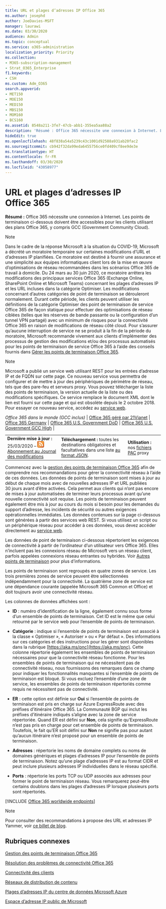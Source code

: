```yaml
---
title: URL et plages d’adresses IP Office 365
ms.author: josephd
author: JoeDavies-MSFT
manager: laurawi
ms.date: 03/30/2020
audience: Admin
ms.topic: conceptual
ms.service: o365-administration
localization_priority: Priority
ms.collection:
- M365-subscription-management
- Strat_O365_Enterprise
f1.keywords:
- CSH
ms.custom: Adm_O365
search.appverid:
- MET150
- MOE150
- MED150
- MBS150
- MOM160
- BCS160
ms.assetid: 8548a211-3fe7-47cb-abb1-355ea5aa88a2
description: 'Résumé : Office 365 nécessite une connexion à Internet. Les points de terminaison ci-dessous doivent être accessibles pour les clients utilisant des plans Office 365, y compris GCC (Government Community Cloud).'
hideEdit: true
ms.openlocfilehash: 48f838a54a5239c43c1001d92588a931ab20fac2
ms.sourcegitcommit: cb942f32da99eda6455756ce0fd409cf8ee9de3e
ms.translationtype: HT
ms.contentlocale: fr-FR
ms.lasthandoff: 03/30/2020
ms.locfileid: "43058977"
---
```

# <a name="office-365-urls-and-ip-address-ranges"></a>URL et plages d’adresses IP Office 365

 **Résumé :** Office 365 nécessite une connexion à Internet. Les points de terminaison ci-dessous doivent être accessibles pour les clients utilisant des plans Office 365, y compris GCC (Government Community Cloud).
  
> [!NOTE]
> Dans le cadre de la réponse Microsoft à la situation du COVID-19, Microsoft a décrété un moratoire temporaire sur certaines modifications d’URL et d’adresses IP planifiées. Ce moratoire est destiné à fournir une assurance et une simplicité aux équipes informatiques client lors de la mise en œuvre d’optimisations de réseau recommandées dans les scénarios Office 365 de travail à domicile. Du 24 mars au 30 juin 2020, ce moratoire arrêtera les modifications des principaux services Office 365 (Exchange Online, SharePoint Online et Microsoft Teams) concernant les plages d’adresses IP et les URL incluses dans la catégorie Optimiser. Les modifications concernant d’autres catégories de point de terminaison se dérouleront normalement. Durant cette période, les clients peuvent utiliser les définitions de la catégorie Optimiser des point de terminaison de service Office 365 de façon statique pour effectuer des optimisations de réseau ciblées (telles que les réserves de bande passante ou la configuration d’un tunnel VPN partagé) avec un minimum de risques pour la connectivité Office 365 en raison de modifications de réseau côté cloud. Pour s’assurer qu’aucune interruption de service ne se produit à la fin de la période du moratoire, Microsoft recommande vivement aux clients d’implémenter des processus de gestion des modifications et/ou des processus automatisés pour les points de terminaison de service Office 365 à l’aide des conseils fournis dans [Gérer les points de terminaison Office 365](managing-office-365-endpoints.md).

> [!NOTE]
> Microsoft a publié un service web utilisant REST pour les entrées d’adresse IP et de FQDN sur cette page. Ce nouveau service vous permettra de configurer et de mettre à jour des périphériques de périmètre de réseau, tels que des pare-feu et serveurs proxy. Vous pouvez télécharger la liste des points de terminaison, la version actuelle de la liste ou des modifications spécifiques. Ce service remplace le document XML dont le lien est fourni sur cette page et qui est obsolète depuis le 2 octobre 2018. Pour essayer ce nouveau service, accédez au [service web](office-365-ip-web-service.md).
  
*Office 365 dans le monde (GCC inclus)* | [Office 365 géré par 21Vianet](urls-and-ip-address-ranges-21vianet.md) | [Office 365 Germany](office-365-germany-endpoints.md) | [Office 365 U.S. Government DoD](office-365-u-s-government-dod-endpoints.md)  | [Office 365 U.S. Government GCC High](office-365-u-s-government-gcc-high-endpoints.md) |
  
||||
|:-----|:-----|:-----|
|**Dernière mise à jour :** 25/03/2020 – ![RSS](media/5dc6bb29-25db-4f44-9580-77c735492c4b.png) [Abonnement au Journal des modifications](https://endpoints.office.com/version/worldwide?allversions=true&format=rss&clientrequestid=b10c5ed1-bad1-445f-b386-b919946339a7) <br/> |**Téléchargement :** toutes les destinations obligatoires et facultatives dans une liste [au format JSON](https://endpoints.office.com/endpoints/worldwide?clientrequestid=b10c5ed1-bad1-445f-b386-b919946339a7).  <br/> | **Utilisation :** nos [fichiers PAC](managing-office-365-endpoints.md#pacfiles) proxy <br/> |
   
 Commencez avec la [gestion des points de terminaison Office 365](managing-office-365-endpoints.md) afin de comprendre nos recommandations pour gérer la connectivité réseau à l’aide de ces données. Les données de points de terminaison sont mises à jour au début de chaque mois avec de nouvelles adresses IP et URL publiées 30 jours avant d’être activées. Cela permet aux clients qui n’ont pas encore de mises à jour automatisées de terminer leurs processus avant qu’une nouvelle connectivité soit requise. Les points de terminaison peuvent également être mis à jour au cours du mois si besoin pour les demandes du support d’adresse, les incidents de sécurité ou autres exigences opérationnelles immédiates. Les données contenues sur la page ci-dessous sont générées à partir des services web REST. Si vous utilisez un script ou un périphérique réseau pour accéder à ces données, vous devez accéder directement au [service web](office-365-ip-web-service.md).

Les données de point de terminaison ci-dessous répertorient les exigences de connectivité à partir de l’ordinateur d’un utilisateur vers Office 365. Elles n’incluent pas les connexions réseau de Microsoft vers un réseau client, parfois appelées connexions réseau entrantes ou hybrides. Voir [Autres points de terminaison](additional-office365-ip-addresses-and-urls.md) pour plus d’informations.

Les points de terminaison sont regroupés en quatre zones de service. Les trois premières zones de service peuvent être sélectionnées indépendamment pour la connectivité. La quatrième zone de service est une dépendance courante (appelée Microsoft 365 Common et Office) et doit toujours avoir une connectivité réseau.

Les colonnes de données affichées sont :

- **ID** : numéro d’identification de la ligne, également connu sous forme d’un ensemble de points de terminaison. Cet ID est le même que celui retourné par le service web pour l’ensemble de points de terminaison.

- **Catégorie** : indique si l’ensemble de points de terminaison est associé à la classe « Optimiser », « Autoriser » ou « Par défaut ». Des informations sur ces catégories et des instructions pour les gérer sont disponibles dans la rubrique [https://aka.ms/pnc](https://aka.ms/pnc). Cette colonne répertorie également les ensembles de points de terminaison nécessaires pour que la connectivité réseau fonctionne. Pour les ensembles de points de terminaison qui ne nécessitent pas de connectivité réseau, nous fournissons des remarques dans ce champ pour indiquer les fonctionnalités manquantes si l’ensemble de points de terminaison est bloqué. Si vous excluez l’ensemble d’une zone de service, les ensembles de points de terminaison répertoriés comme requis ne nécessitent pas de connectivité.

- **ER** : cette option est définie sur **Oui** si l’ensemble de points de terminaison est pris en charge sur Azure ExpressRoute avec des préfixes d’itinéraire Office 365. La Communauté BGP qui inclut les préfixes d’itinéraire indiqués s’aligne avec la zone de service répertoriée. Quand ER est défini sur **Non**, cela signifie qu’ExpressRoute n’est pas pris en charge pour cet ensemble de points de terminaison. Toutefois, le fait qu’ER soit défini sur **Non** ne signifie pas pour autant qu’aucun itinéraire n’est proposé pour un ensemble de points de terminaison.

- **Adresses** : répertorie les noms de domaine complets ou noms de domaines génériques et plages d’adresses IP pour l’ensemble de points de terminaison. Notez qu’une plage d’adresses IP est au format CIDR et peut inclure plusieurs adresses IP individuelles dans le réseau spécifié.
 
- **Ports** : répertorie les ports TCP ou UDP associés aux adresses pour former le point de terminaison réseau. Vous remarquerez peut-être certains doublons dans les plages d’adresses IP lorsque plusieurs ports sont répertoriés.

[!INCLUDE [Office 365 worldwide endpoints](./includes/office-365-worldwide-endpoints.md)]

>[!Note]
>Pour consulter des recommandations à propose des URL et adresses IP Yammer, voir [ce billet de blog](https://techcommunity.microsoft.com/t5/Yammer-Blog/Using-hard-coded-IP-addresses-for-Yammer-is-not-recommended/ba-p/276592).
>


## <a name="related-topics"></a>Rubriques connexes

[Gestion des points de terminaison Office 365](managing-office-365-endpoints.md)
  
[Résolution des problèmes de connectivité Office 365](https://support.office.com/article/d4088321-1c89-4b96-9c99-54c75cae2e6d.aspx)
  
[Connectivité des clients](https://support.office.com/article/client-connectivity-4232abcf-4ae5-43aa-bfa1-9a078a99c78b)
  
[Réseaux de distribution de contenu](https://support.office.com/article/content-delivery-networks-0140f704-6614-49bb-aa6c-89b75dcd7f1f)
  
[Plages d’adresses IP du centre de données Microsoft Azure](https://www.microsoft.com/download/details.aspx?id=41653)
  
[Espace d’adresse IP public de Microsoft](https://www.microsoft.com/download/details.aspx?id=53602)
